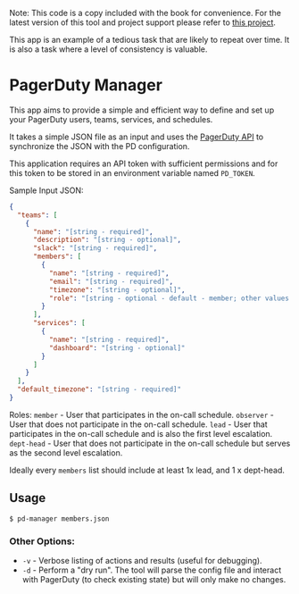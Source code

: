 Note: This code is a copy included with the book for convenience.
For the latest version of this tool and project support please refer
to [this project](https://github.com/corsc/pagerduty-manager).

This app is an example of a tedious task that are likely to repeat over time.
It is also a task where a level of consistency is valuable.

# PagerDuty Manager

This app aims to provide a simple and efficient way to define and set up your PagerDuty users, teams, services, and
schedules.

It takes a simple JSON file as an input and uses the [PagerDuty API](https://developer.pagerduty.com/) to synchronize
the JSON with the PD
configuration.

This application requires an API token with sufficient permissions and for this token to be stored in an environment
variable
named `PD_TOKEN`.

Sample Input JSON:

```json
{
  "teams": [
	{
	  "name": "[string - required]",
	  "description": "[string - optional]",
	  "slack": "[string - required]",
	  "members": [
		{
		  "name": "[string - required]",
		  "email": "[string - required]",
		  "timezone": "[string - optional]",
		  "role": "[string - optional - default - member; other values: lead, observer, dept-head]"
		}
	  ],
	  "services": [
		{
		  "name": "[string - required]",
		  "dashboard": "[string - optional]"
		}
	  ]
	}
  ],
  "default_timezone": "[string - required]"
}
```

Roles:
`member` - User that participates in the on-call schedule.
`observer` - User that does not participate in the on-call schedule.
`lead` - User that participates in the on-call schedule and is also the first level escalation.
`dept-head` - User that does not participate in the on-call schedule but serves as the second level escalation.

Ideally every `members` list should include at least 1x lead, and 1 x dept-head.

## Usage

`$ pd-manager members.json`

### Other Options:

* `-v` - Verbose listing of actions and results (useful for debugging).
* `-d` - Perform a "dry run". The tool will parse the config file and interact with PagerDuty (to check existing state)
  but will only make no
  changes.